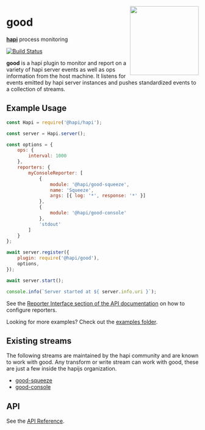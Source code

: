 <a href="http://hapijs.com"><img src="https://raw.githubusercontent.com/hapijs/assets/master/images/family.png" width="180px" align="right" /></a>

# good

[**hapi**](https://github.com/hapijs/hapi) process monitoring

[![Build Status](https://secure.travis-ci.org/hapijs/good.svg?branch=master)](http://travis-ci.org/hapijs/good)

**good** is a hapi plugin to monitor and report on a variety of hapi server events as well as ops information from the host machine. It listens for events emitted by hapi server instances and pushes standardized events to a collection of streams.

## Example Usage

```javascript
const Hapi = require('@hapi/hapi');

const server = Hapi.server();

const options = {
    ops: {
        interval: 1000
    },
    reporters: {
        myConsoleReporter: [
            {
                module: '@hapi/good-squeeze',
                name: 'Squeeze',
                args: [{ log: '*', response: '*' }]
            },
            {
                module: '@hapi/good-console'
            },
            'stdout'
        ]
    }
};

await server.register({
    plugin: require('@hapi/good'),
    options,
});

await server.start();

console.info(`Server started at ${ server.info.uri }`);

```

See the [Reporter Interface section of the API documentation](https://github.com/hapijs/good/blob/master/API.md#reporter-interface) on how to configure reporters.

Looking for more examples? Check out the [examples folder](https://github.com/hapijs/good/tree/master/examples).

## Existing streams

The following streams are maintained by the hapi community and are known to work with good. Any transform or write stream can work with good, these are just a few inside the hapijs organization.

- [good-squeeze](https://github.com/hapijs/good-squeeze)
- [good-console](https://github.com/hapijs/good-console)

## API

See the [API Reference](API.md).
